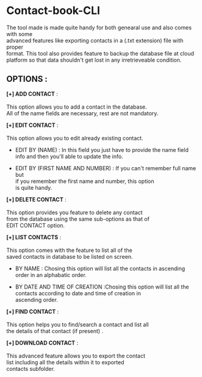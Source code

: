 # Contact-book-CLI

The tool made is made quite handy for both genearal use and also comes with some 	
	advanced features like exporting contacts in a (.txt extension) file with proper 	
	format. This tool also provides feature to backup the database file at cloud		 	
	platform so that data shouldn't get lost in any irretrieveable condition. 		
											
											
## OPTIONS :

**[+] ADD CONTACT** : <br><br>This option allows you to add a contact in the database.		
			      All of the name fields are necessary, rest are not mandatory.		
	
**[+] EDIT CONTACT** : <br><br>This option allows you to edit already existing contact.		
															
-   EDIT BY (NAME) : In this field you just have to provide the name field		
					 info and then you'll able to update the info.			
													
-   EDIT BY (FIRST NAME AND NUMBER) : If you can't remember full name but 		
					 if you remember the first name and number, this option		
					 is quite handy.					
													
													
**[+] DELETE CONTACT** : <br><br>This option provides you feature to delete any contact 		
				     from the database using the same sub-options as that of 		
				     EDIT CONTACT option.						
													
													
**[+] LIST CONTACTS** : <br><br>This option comes with the feature to list all of the 		
				   saved contacts in database to be listed on screen.			
													
-   BY NAME : Chosing this option will list all the contacts in ascending		
				  order in an alphabatic order.						
													
-   BY DATE AND TIME OF CREATION :Chosing this option will list all the		
				  contacts according to date and time of creation in 			
				  ascending order.							
													
													
**[+] FIND CONTACT** : <br><br>This option helps you to find/search a contact and list all		
				   the details of that contact (if present) . 				
													
													
**[+] DOWNLOAD CONTACT** : <br><br>This advanced feature allows you to export the contact		
				       list including all the details within it to exported 		
				       contacts subfolder.
